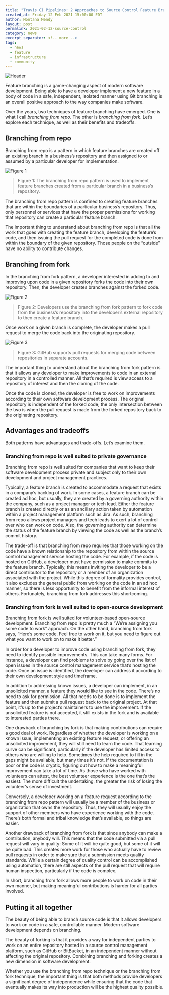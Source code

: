 ```yaml
---
title: "Travis CI Pipelines: 2 Approaches to Source Control Feature Branching"
created_at: Friday 12 Feb 2021 15:00:00 EDT
author: Montana Mendy
layout: post
permalink: 2021-02-12-source-control
category: news
excerpt_separator: <!-- more --> 
tags:
  - news
  - feature
  - infrastructure
  - community
---
```


![Header](branching.png)

Feature branching is a game-changing aspect of modern software development. Being able to have a developer implement a new feature in a body of code in a safe, independent, isolated manner using Git branching is an overall positive approach to the way companies make software.

Over the years, two techniques of feature branching have emerged. One is what I call _branching from repo_. The other is _branching from fork_. Let’s explore each technique, as well as their benefits and tradeoffs.

<!-- more --> 

## Branching from repo 

Branching from repo is a pattern in which feature branches are created off an existing branch in a business’s repository and then assigned to or assumed by a particular developer for implementation. 

![Figure 1](Figure-01.png)
> Figure 1: The branching from repo pattern is used to implement feature branches created from a particular branch in a business’s repository.

The branching from repo pattern is confined to creating feature branches that are within the boundaries of a particular business’s repository. Thus, only personnel or services that have the proper permissions for working that repository can create a particular feature branch. 

The important thing to understand about branching from repo is that all the work that goes with creating the feature branch, developing the feature’s code, and then issuing the pull request for the completed code is done from within the boundary of the given repository. Those people on the “outside” have no ability to contribute changes.

## Branching from fork 

In the branching from fork pattern, a developer interested in adding to and improving upon code in a given repository forks the code into their own repository. Then, the developer creates branches against the forked code.

![Figure 2](Figure-02.png)
> Figure 2: Developers use the branching from fork pattern to fork code from the business’s repository into the developer’s external repository to then create a feature branch.

Once work on a given branch is complete, the developer makes a pull request to merge the code back into the originating repository.

![Figure 3](Figure-03.png)
> Figure 3: GitHub supports pull requests for merging code between repositories in separate accounts.

The important thing to understand about the branching from fork pattern is that it allows any developer to make improvements to code in an external repository in a controlled manner. All that’s required is view access to a repository of interest and then the cloning of the code.

Once the code is cloned, the developer is free to work on improvements according to their own software development process. The original repository is independent of the forked code; the only intersection between the two is when the pull request is made from the forked repository back to the originating repository.

## Advantages and tradeoffs 

Both patterns have advantages and trade-offs. Let’s examine them.

### Branching from repo is well suited to private governance

Branching from repo is well suited for companies that want to keep their software development process private and subject only to their own development and project management practices.

Typically, a feature branch is created to accommodate a request that exists in a company’s backlog of work. In some cases, a feature branch can be created ad hoc, but usually, they are created by a governing authority within the company, such as a project manager or tech lead. Either the feature branch is created directly or as an ancillary action taken by automation within a project management platform such as Jira. As such, branching from repo allows project managers and tech leads to exert a lot of control over who can work on code. Also, the governing authority can determine the status of the feature branch by viewing the code as well as the branch’s commit history.

The trade-off is that branching from repo requires that those working on the code have a known relationship to the repository from within the source control management service hosting the code. For example, if the code is hosted on GitHub, a developer must have permission to make commits to the feature branch. Typically, this means inviting the developer to be a direct contributor to the repository or a member of an organization associated with the project. While this degree of formality provides control, it also excludes the general public from working on the code in an ad hoc manner, so there is less opportunity to benefit from the informal interest of others. Fortunately, branching from fork addresses this shortcoming.

### Branching from fork is well suited to open-source development 

Branching from fork is well suited for volunteer-based open-source development. Branching from repo is pretty much a “We’re assigning you some code to work” approach. On the other hand, branching from fork says, “Here’s some code. Feel free to work on it, but you need to figure out what you want to work on to make it better.”

In order for a developer to improve code using branching from fork, they need to identify possible improvements. This can take many forms. For instance, a developer can find problems to solve by going over the list of open issues in the source control management service that’s hosting the code. Once an issue is identified, the developer can address it according to their own development style and timeframe.

In addition to addressing known issues, a developer can implement, in an unsolicited manner, a feature they would like to see in the code. There’s no need to ask for permission. All that needs to be done is to implement the feature and then submit a pull request back to the original project. At that point, it’s up to the project’s maintainers to use the improvement. If the unsolicited feature is not accepted, it still exists in the fork and is available to interested parties there.

One drawback of branching by fork is that making contributions can require a good deal of work. Regardless of whether the developer is working on a known issue, implementing an existing feature request, or offering an unsolicited improvement, they will still need to learn the code. That learning curve can be significant, particularly if the developer has limited access to others who are willing to help. Sometimes the help required to fill in the gaps might be available, but many times it’s not. If the documentation is poor or the code is cryptic, figuring out how to make a meaningful improvement can take a lot of time. As those who have worked with volunteers can attest, the best volunteer experience is the one that’s the easiest. The more difficult the undertaking, the greater the risk of losing the volunteer’s sense of investment.

Conversely, a developer working on a feature request according to the branching from repo pattern will usually be a member of the business or organization that owns the repository. Thus, they will usually enjoy the support of other members who have experience working with the code. There’s both formal and tribal knowledge that’s available, so things are easier.

Another drawback of branching from fork is that since anybody can make a contribution, anybody will. This means that the code submitted via a pull request will vary in quality: Some of it will be quite good, but some of it will be quite bad. This creates more work for those who actually have to review pull requests in order to make sure that a submission meets quality standards. While a certain degree of quality control can be accomplished using automation, there are still aspects of the pull request that will require human inspection, particularly if the code is complex.

In short, branching from fork allows more people to work on code in their own manner, but making meaningful contributions is harder for all parties involved.

## Putting it all together

The beauty of being able to branch source code is that it allows developers to work on code in a safe, controllable manner. Modern software development depends on branching.

The beauty of forking is that it provides a way for independent parties to work on an entire repository hosted in a source control management platform, such as GitHub or BitBucket, in an independent manner without affecting the original repository. Combining branching and forking creates a new dimension in software development.

Whether you use the branching from repo technique or the branching from fork technique, the important thing is that both methods provide developers a significant degree of independence while ensuring that the code that eventually makes its way into production will be the highest quality possible.







